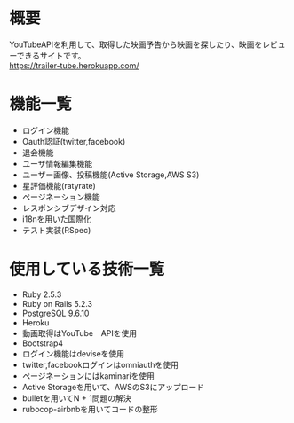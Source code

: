 # 概要
YouTubeAPIを利用して、取得した映画予告から映画を探したり、映画をレビューできるサイトです。  
https://trailer-tube.herokuapp.com/
# 機能一覧
* ログイン機能
* Oauth認証(twitter,facebook)
* 退会機能
* ユーザ情報編集機能
* ユーザー画像、投稿機能(Active Storage,AWS S3)
* 星評価機能(ratyrate)
* ページネーション機能
* レスポンシブデザイン対応
* i18nを用いた国際化
* テスト実装(RSpec)

# 使用している技術一覧
* Ruby 2.5.3
* Ruby on Rails 5.2.3
* PostgreSQL 9.6.10
* Heroku
* 動画取得はYouTube　APIを使用
* Bootstrap4
* ログイン機能はdeviseを使用
* twitter,facebookログインはomniauthを使用
* ページネーションにはkaminariを使用
* Active Storageを用いて、AWSのS3にアップロード
* bulletを用いてN + 1問題の解決
* rubocop-airbnbを用いてコードの整形
